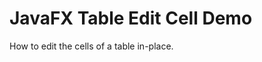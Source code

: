 JavaFX Table Edit Cell Demo
===========================

How to edit the cells of a table in-place.

